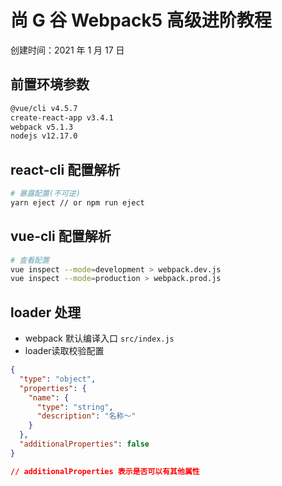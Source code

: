 # 尚 G 谷 Webpack5 高级进阶教程

创建时间：2021 年 1 月 17 日

## 前置环境参数

```bash
@vue/cli v4.5.7
create-react-app v3.4.1
webpack v5.1.3
nodejs v12.17.0
```

## react-cli 配置解析

```bash
# 暴露配置(不可逆)
yarn eject // or npm run eject
```

## vue-cli 配置解析

```bash
# 查看配置
vue inspect --mode=development > webpack.dev.js
vue inspect --mode=production > webpack.prod.js
```

## loader 处理

* webpack 默认编译入口 `src/index.js`
* loader读取校验配置

```json
{
  "type": "object",
  "properties": {
    "name": {
      "type": "string",
      "description": "名称～"
    }
  },
  "additionalProperties": false
}

// additionalProperties 表示是否可以有其他属性
```
